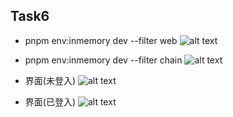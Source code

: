 ## Task6

* pnpm env:inmemory dev --filter web
![alt text](https://github.com/MartinYeung5/20241116_mina_zkapp_bootcamp/blob/main/task6/20241222_terminal_1.png?raw=true)

* pnpm env:inmemory dev --filter chain
![alt text](https://github.com/MartinYeung5/20241116_mina_zkapp_bootcamp/blob/main/task6/20241222_terminal_2.png?raw=true)

* 界面(未登入)
![alt text](https://github.com/MartinYeung5/20241116_mina_zkapp_bootcamp/blob/main/task6/20241222_UI_1.png?raw=true)

* 界面(已登入)
![alt text](https://github.com/MartinYeung5/20241116_mina_zkapp_bootcamp/blob/main/task6/20241222_UI_2.png?raw=true)
